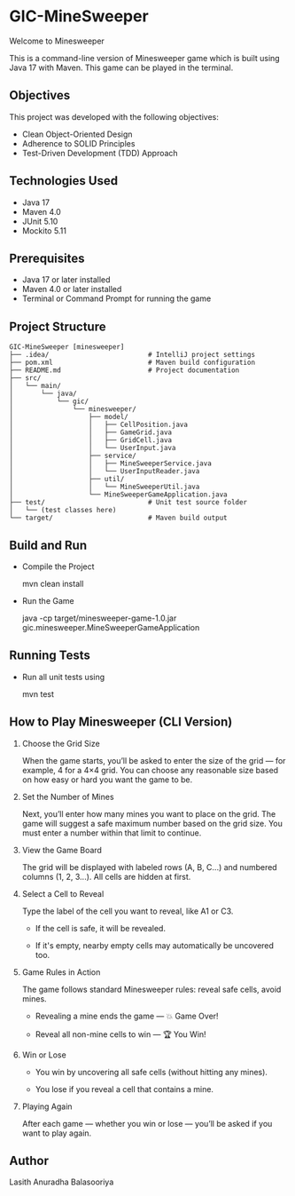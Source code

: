 # GIC-MineSweeper
Welcome to Minesweeper

This is a command-line version of Minesweeper game which is built using Java 17 with Maven. This game can be played in the terminal.

Objectives
----------
This project was developed with the following objectives:
- Clean Object-Oriented Design
- Adherence to SOLID Principles
- Test-Driven Development (TDD) Approach

Technologies Used
-----------------
- Java 17
- Maven 4.0
- JUnit 5.10
- Mockito 5.11

Prerequisites
-------------
- Java 17 or later installed
- Maven 4.0 or later installed
- Terminal or Command Prompt for running the game

Project Structure
-----------------

```text
GIC-MineSweeper [minesweeper]
├── .idea/                         # IntelliJ project settings
├── pom.xml                        # Maven build configuration
├── README.md                      # Project documentation
├── src/
│   └── main/
│       └── java/
│           └── gic/
│               └── minesweeper/
│                   ├── model/
│                   │   ├── CellPosition.java
│                   │   ├── GameGrid.java
│                   │   ├── GridCell.java
│                   │   └── UserInput.java
│                   ├── service/
│                   │   ├── MineSweeperService.java
│                   │   └── UserInputReader.java
│                   ├── util/
│                   │   └── MineSweeperUtil.java   
│                   └── MineSweeperGameApplication.java
├── test/                          # Unit test source folder
│   └── (test classes here)
└── target/                        # Maven build output
``` 

Build and Run
-------------
- Compile the Project

	mvn clean install
 
- Run the Game

	java -cp target/minesweeper-game-1.0.jar gic.minesweeper.MineSweeperGameApplication
 
Running Tests
-------------
- Run all unit tests using

	mvn test


How to Play Minesweeper (CLI Version)
-------------------------------------

1. Choose the Grid Size

	When the game starts, you’ll be asked to enter the size of the grid — for example, 4 for a 4×4 grid. You can choose any reasonable size based on how easy or hard you want the game to be.

2. Set the Number of Mines

	Next, you’ll enter how many mines you want to place on the grid. The game will suggest a safe maximum number based on the grid size. You must enter a number within that limit to continue.

3. View the Game Board

	The grid will be displayed with labeled rows (A, B, C...) and numbered columns (1, 2, 3...). All cells are hidden at first.

4. Select a Cell to Reveal

	Type the label of the cell you want to reveal, like A1 or C3.
	- If the cell is safe, it will be revealed.

	- If it's empty, nearby empty cells may automatically be uncovered too.

5. Game Rules in Action

	The game follows standard Minesweeper rules: reveal safe cells, avoid mines.

	- Revealing a mine ends the game — 💥 Game Over!

	- Reveal all non-mine cells to win — 🏆 You Win!

6. Win or Lose

	- You win by uncovering all safe cells (without hitting any mines).

	- You lose if you reveal a cell that contains a mine.
	
7. Playing Again

	After each game — whether you win or lose — you’ll be asked if you want to play again.

Author
------
Lasith Anuradha Balasooriya